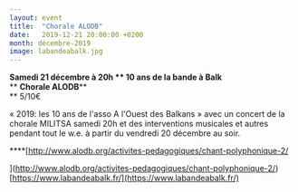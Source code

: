 ```yaml
---
layout: event
title:  "Chorale ALODB"
date:   2019-12-21 20:00:00 +0200
month: décembre-2019
image: labandeabalk.jpg
---
```


**[
](http://localhost/wpagendarts/wp-content/uploads/2019/10/labandeabalk.jpg)Samedi 21 décembre à 20h  ** **10 ans de la bande à Balk****  
** **Chorale ALODB****  
** 5/10€

 « 2019: les 10 ans de l'asso A l'Ouest des Balkans » avec un concert de la chorale MILITSA samedi 20h et des interventions musicales et autres pendant tout le w.e. à partir du vendredi 20 décembre au soir.

****[http://www.alodb.org/activites-pedagogiques/chant-polyphonique-2/

 ](http://www.alodb.org/activites-pedagogiques/chant-polyphonique-2/)[https://www.labandeabalk.fr/](https://www.labandeabalk.fr/)